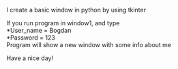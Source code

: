I create a basic window in python by using tkinter

If you run program in window1, and type\
*User_name = Bogdan\
*Password = 123\
Program will show a new window with some info about me

Have a nice day!

